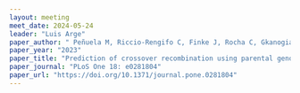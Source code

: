 ```yaml
---
layout: meeting
meet_date: 2024-05-24
leader: "Luis Arge"
paper_author: " Peñuela M, Riccio-Rengifo C, Finke J, Rocha C, Gkanogiannis A, Wing RA, Lorieux M"
paper_year: "2023"
paper_title: "Prediction of crossover recombination using parental genomes"
paper_journal: "PLoS One 18: e0281804"
paper_url: "https://doi.org/10.1371/journal.pone.0281804"
---
```



